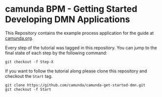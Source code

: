 # camunda BPM - Getting Started Developing DMN Applications

This Repository contains the example process application for the guide at [camunda.org](http://docs.camunda.org/latest/guides/getting-started-guides/dmn/).

Every step of the tutorial was tagged in this repository. You can jump to the final state of each step
by the following command:

```
git checkout -f Step-X
```

If you want to follow the tutorial along please clone this repository and checkout the `Start` tag.

```
git clone https://github.com/camunda/camunda-get-started-dmn.git
git checkout -f Start
```
